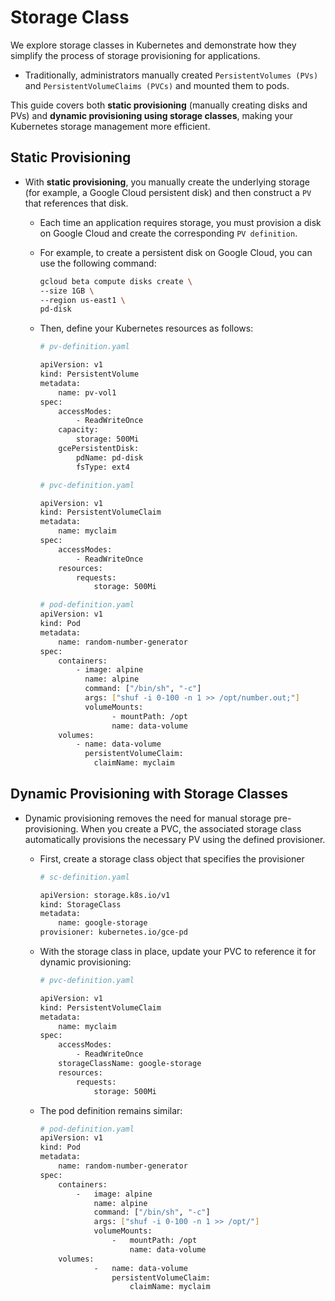 # Storage Class

We explore storage classes in Kubernetes and demonstrate how they simplify the process of storage provisioning for applications.
-   Traditionally, administrators manually created ```PersistentVolumes (PVs)``` and            ```PersistentVolumeClaims (PVCs)``` and mounted them to pods.

This guide covers both **static provisioning** (manually creating disks and PVs) and **dynamic provisioning using storage classes**, making your Kubernetes storage management more efficient.

## Static Provisioning
-   With **static provisioning**, you manually create the underlying storage (for example, a Google Cloud persistent disk) and then construct a ```PV``` that references that disk.
    -   Each time an application requires storage, you must provision a disk on Google Cloud and create the corresponding ```PV definition```.
    -   For example, to create a persistent disk on Google Cloud, you can use the following command:

        ```bash
        gcloud beta compute disks create \
        --size 1GB \
        --region us-east1 \
        pd-disk
        ```

    -   Then, define your Kubernetes resources as follows:
        ```bash
        # pv-definition.yaml

        apiVersion: v1
        kind: PersistentVolume
        metadata:
            name: pv-vol1
        spec:
            accessModes:
                - ReadWriteOnce
            capacity:
                storage: 500Mi
            gcePersistentDisk:
                pdName: pd-disk
                fsType: ext4
        ```

        ```bash
        # pvc-definition.yaml

        apiVersion: v1
        kind: PersistentVolumeClaim
        metadata:
            name: myclaim
        spec:
            accessModes:
                - ReadWriteOnce
            resources:
                requests:
                    storage: 500Mi
        ```

        ```bash
        # pod-definition.yaml
        apiVersion: v1
        kind: Pod
        metadata:
            name: random-number-generator
        spec:
            containers:
                - image: alpine
                  name: alpine
                  command: ["/bin/sh", "-c"]
                  args: ["shuf -i 0-100 -n 1 >> /opt/number.out;"]
                  volumeMounts:
                        - mountPath: /opt
                        name: data-volume
            volumes:
                - name: data-volume
                  persistentVolumeClaim:
                    claimName: myclaim
        ```


## Dynamic Provisioning with Storage Classes
-   Dynamic provisioning removes the need for manual storage pre-provisioning. When you create a PVC, the associated storage class automatically provisions the necessary PV using the defined provisioner.

    -   First, create a storage class object that specifies the provisioner

        ```bash
        # sc-definition.yaml

        apiVersion: storage.k8s.io/v1
        kind: StorageClass
        metadata:
            name: google-storage
        provisioner: kubernetes.io/gce-pd
        ```

    -   With the storage class in place, update your PVC to reference it for dynamic provisioning:
        ```bash
        # pvc-definition.yaml

        apiVersion: v1
        kind: PersistentVolumeClaim
        metadata:
            name: myclaim
        spec:
            accessModes:
                - ReadWriteOnce
            storageClassName: google-storage
            resources:
                requests:
                    storage: 500Mi
        ```

    -   The pod definition remains similar:
        ```bash
        # pod-definition.yaml
        apiVersion: v1
        kind: Pod
        metadata:
            name: random-number-generator
        spec:
            containers:
                -   image: alpine
                    name: alpine
                    command: ["/bin/sh", "-c"]
                    args: ["shuf -i 0-100 -n 1 >> /opt/"]
                    volumeMounts:
                        -   mountPath: /opt
                            name: data-volume
            volumes:
                    -   name: data-volume
                        persistentVolumeClaim:
                            claimName: myclaim

        ```